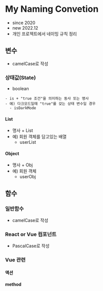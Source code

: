 # My Naming Convetion
- since 2020
- new 2022.12
- 개인 프로젝트에서 네이밍 규칙 정리

## 변수
- camelCase로 작성
### 상태값(State)
- boolean
```
- is + "true 조건"을 의미하는 동사 또는 명사
- 예) 다크모드일때 "true"를 갖는 상태 변수일 경우
  - isDarkMode
```
  
#### List
- 명사 + List
- 예) 회원 객체를 담고있는 배열
  - userList
#### Object
- 명사 + Obj
- 예) 회원 객체
  - userObj
 
## 함수
### 일반함수
- camelCase로 작성


### React or Vue 컴포넌트
- PascalCase로 작성

### Vue 관련
#### 액션
#### method
